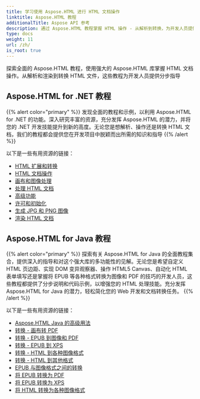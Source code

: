 ```yaml
---
title: 学习使用 Aspose.HTML 进行 HTML 文档操作
linktitle: Aspose.HTML 教程
additionalTitle: Aspose API 参考
description: 通过 Aspose.HTML 教程掌握 HTML 操作 - 从解析到转换，为开发人员提供分步指导。
type: docs
weight: 11
url: /zh/
is_root: true
---
```


探索全面的 Aspose.HTML 教程，使用强大的 Aspose.HTML 库掌握 HTML 文档操作。从解析和渲染到转换 HTML 文件，这些教程为开发人员提供分步指导

## Aspose.HTML for .NET 教程
{{% alert color="primary" %}}
发现全面的教程和示例，以利用 Aspose.HTML for .NET 的功能。深入研究丰富的资源，充分发挥 Aspose.HTML 的潜力，并将您的 .NET 开发技能提升到新的高度。无论您是想解析、操作还是转换 HTML 文档，我们的教程都会提供您在开发项目中脱颖而出所需的知识和指导 
{{% /alert %}}

以下是一些有用资源的链接：
 
- [HTML 扩展和转换](./net/html-extensions-and-conversions/)
- [HTML 文档操作](./net/html-document-manipulation/)
- [画布和图像处理](./net/canvas-and-image-manipulation/)
- [处理 HTML 文档](./net/working-with-html-documents/)
- [高级功能](./net/advanced-features/)
- [许可和初始化](./net/licensing-and-initialization/)
- [生成 JPG 和 PNG 图像](./net/generate-jpg-and-png-images/)
- [渲染 HTML 文档](./net/rendering-html-documents/)

## Aspose.HTML for Java 教程
{{% alert color="primary" %}}
探索有关 Aspose.HTML for Java 的全面教程集合，提供深入的指导和对这个强大库的多功能性的见解。无论您是希望自定义 HTML 页边距、实现 DOM 变异观察器、操作 HTML5 Canvas、自动化 HTML 表单填写还是掌握将 EPUB 等各种格式转换为图像和 PDF 的技巧的开发人员，这些教程都提供了分步说明和代码示例，以增强您的 HTML 处理技能。充分发挥 Aspose.HTML for Java 的潜力，轻松简化您的 Web 开发和文档转换任务。 
{{% /alert %}}

以下是一些有用资源的链接：
 
- [Aspose.HTML Java 的高级用法](./java/advanced-usage/)
- [转换 - 画布转 PDF](./java/conversion-canvas-to-pdf/)
- [转换 - EPUB 到图像和 PDF](./java/conversion-epub-to-image-and-pdf/)
- [转换 - EPUB 到 XPS](./java/conversion-epub-to-xps/)
- [转换 - HTML 到各种图像格式](./java/conversion-html-to-various-image-formats/)
- [转换 - HTML 到其他格式](./java/conversion-html-to-other-formats/)
- [EPUB 与图像格式之间的转换](./java/converting-between-epub-and-image-formats/)
- [将 EPUB 转换为 PDF](./java/converting-epub-to-pdf/)
- [将 EPUB 转换为 XPS](./java/converting-epub-to-xps/)
- [将 HTML 转换为各种图像格式](./java/converting-html-to-various-image-formats/)